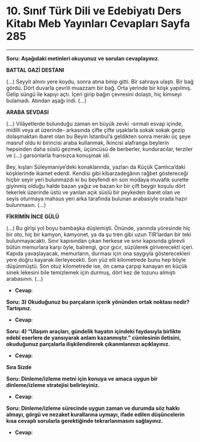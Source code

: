 # 10. Sınıf Türk Dili ve Edebiyatı Ders Kitabı Meb Yayınları Cevapları Sayfa 285

---

**Soru: Aşağıdaki metinleri okuyunuz ve sorulan cevaplayınız.**

**BATTAL GAZİ DESTANI**

 (…) Seyyit alnını yere koydu, sonra atına binip gitti. Bir sahraya ulaştı. Bir bağ gördü. Dört duvarla çevrili muazzam bir bağ. Orta yerinde bir köşk yapılmış. Gelip süngü ile kapıyı açtı. İçeri girip bağın çevresini dolaştı, hiç kimseyi bulamadı. Atından aşağı indi. (…)

**ARABA SEVDASI**

 (…) Vilâyetlerde bulunduğu zaman en büyük zevki -sırmalı esvap içinde, midilli veya at üzerinde- arkasında çifte çifte uşaklarla sokak sokak gezip dolaşmaktan ibaret olan bu Beyin İstanbul’a geldikten sonra merakı üç şeye masruf oldu ki birincisi araba kullanmak, İkincisi alafranga beylerin hepsinden daha süslü gezmek, üçüncüsü de berberler, kunduracılar, terziler ve (…) garsonlarla fransızca konuşmak idi.

 Bey, kışları Süleymaniye’deki konaklarında, yazları da Küçük Çamlıca’daki köşklerinde ikamet ederdi. Kendisi gibi kibarzadegânın rağbet göstereceği hiçbir seyir yeri bulunmazdı ki bu beyfendi en son modaya muvafık surette giyinmiş olduğu halde bazan yağız ve bazan kır bir çift beygir koşulu dört tekerlek üzerinde üstü ve yanlan açık süslü bir peykeden ibaret olan ve seyis oturmaya mahsus yeri arka tarafında bulunan arabasiyle orada hazır bulunmasın. (…)

**FİKRİMİN İNCE GÜLÜ**

 (…) Bu girişi yol boyu bambaşka düşlemişti. Önünde, yanında yöresinde hiç bir oto, hiç bir kamyon, kamyonet, ya da şu tren gibi uzun TIR’lardan bir teki bulunmayacaktı. Sınır kapısından çıkan herkese ve sınır kapısında görevli bütün memurlara karşı öyle, balrengi, gıcır gıcır, süzülerek giriverecekti içeri. Kapıda yavaşlayacak, memurların, durması için ona saygıyla gösterecekleri yere doğru kayarak ilerleyecekti. Son yüz elli kilometrede bunu hep böyle düşünmüştü. Son otuz kilometrede ise, ön cama çarpıp kanayan en küçük sinek lekesini bile temizlemek için durmuş, dört kez de tozunu almıştı arabasının. (…)

-   **Cevap**:

**Soru: 3) Okuduğunuz bu parçaların içerik yönünden ortak noktası nedir? Tartışınız.**

-   **Cevap**:

**Soru: 4) “Ulaşım araçları, gündelik hayatın içindeki faydasıyla birlikte edebî eserlere de yansıyarak anlam kazanmıştır.” cümlesinin iletisini, okuduğunuz parçalarla ilişkilendirerek çıkanmlannızı açıklayınız.**

-   **Cevap**:

**Sıra Sizde**

**Soru: Dinleme/izleme metni için konuya ve amaca uygun bir dinleme/izleme stratejisi belirleyiniz.**

-   **Cevap**:

**Soru: Dinleme/izleme sürecinde uygun zaman ve durumda söz hakkı almayı, görgü ve nezaket kurallarına uymayı, ifade edilen düşüncelerin kısa cevaplı sorularla gerektiğinde tekrarlanmasını sağlayınız.**

-   **Cevap**: